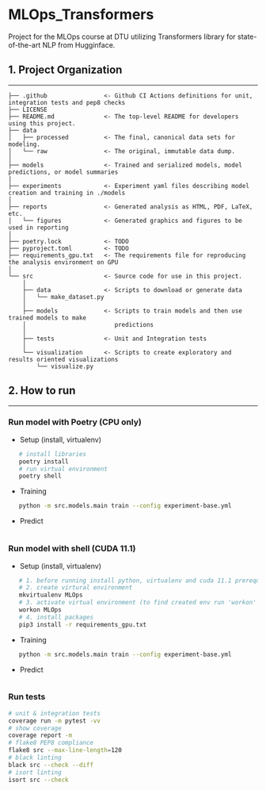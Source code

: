 MLOps_Transformers
==============================

Project for the MLOps course at DTU utilizing Transformers library for state-of-the-art NLP from Hugginface.

## 1. Project Organization
------------

    ├── .github                <- Github CI Actions definitions for unit, integration tests and pep8 checks
    ├── LICENSE
    ├── README.md              <- The top-level README for developers using this project.
    ├── data
    │   ├── processed          <- The final, canonical data sets for modeling.
    │   └── raw                <- The original, immutable data dump.
    │
    ├── models                 <- Trained and serialized models, model predictions, or model summaries
    |
    ├── experiments            <- Experiment yaml files describing model creation and training in ./models
    │
    ├── reports                <- Generated analysis as HTML, PDF, LaTeX, etc.
    │   └── figures            <- Generated graphics and figures to be used in reporting
    │
    ├── poetry.lock            <- TODO
    ├── pyproject.toml         <- TODO
    ├── requirements_gpu.txt   <- The requirements file for reproducing the analysis environment on GPU
    │
    └── src                    <- Source code for use in this project.
        │
        ├── data               <- Scripts to download or generate data
        │   └── make_dataset.py
        │
        ├── models             <- Scripts to train models and then use trained models to make
        │                         predictions
        │
        ├── tests              <- Unit and Integration tests
        │
        └── visualization      <- Scripts to create exploratory and results oriented visualizations
            └── visualize.py



## 2. How to run
------------
### Run model with Poetry (CPU only)
- Setup (install, virtualenv)
```bash
   # install libraries
   poetry install
   # run virtual environment
   poetry shell
```
- Training
```bash
   python -m src.models.main train --config experiment-base.yml
```
- Predict
```bash

```

### Run model with shell (CUDA 11.1)
- Setup (install, virtualenv)
```bash
   # 1. before running install python, virtualenv and cuda 11.1 prerequisites
   # 2. create virtural environment
   mkvirtualenv MLOps
   # 3. activate virtual environment (to find created env run 'workon' without arguments)
   workon MLOps
   # 4. install packages
   pip3 install -r requirements_gpu.txt
```
- Training
```bash
   python -m src.models.main train --config experiment-base.yml   
```
- Predict
```bash

```

### Run tests
```bash
# unit & integration tests
coverage run -m pytest -vv
# show coverage
coverage report -m
# flake8 PEP8 compliance
flake8 src --max-line-length=120
# black linting
black src --check --diff
# isort linting
isort src --check
```